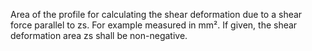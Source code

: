 Area of the profile for calculating the shear deformation due to a shear force parallel to zs. For example measured in mm². If given, the shear deformation area zs shall be non-negative.

